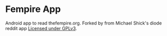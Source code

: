 Fempire App
=============

Android app to read thefempire.org. Forked by from Michael Shick's diode reddit app [Licensed under GPLv3][license].

[license]: http://www.gnu.org/licenses/gpl.html
